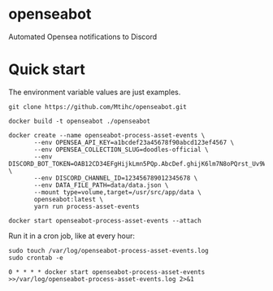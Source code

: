 # openseabot
Automated Opensea notifications to Discord

# Quick start

The environment variable values are just examples.
```shell
git clone https://github.com/Mtihc/openseabot.git

docker build -t openseabot ./openseabot

docker create --name openseabot-process-asset-events \
       --env OPENSEA_API_KEY=a1bcdef23a45678f90abcd123ef4567 \
       --env OPENSEA_COLLECTION_SLUG=doodles-official \
       --env DISCORD_BOT_TOKEN=OAB12CD34EFgHijkLmn5PQp.AbcDef.ghijK6lm7N8oPQrst_Uv9W0xyzA \
       --env DISCORD_CHANNEL_ID=123456789012345678 \
       --env DATA_FILE_PATH=data/data.json \
       --mount type=volume,target=/usr/src/app/data \
       openseabot:latest \
       yarn run process-asset-events
       
docker start openseabot-process-asset-events --attach
```

Run it in a cron job, like at every hour:

```shell
sudo touch /var/log/openseabot-process-asset-events.log
sudo crontab -e

0 * * * * docker start openseabot-process-asset-events >>/var/log/openseabot-process-asset-events.log 2>&1
```
